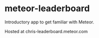 # meteor-leaderboard
Introductory app to get familiar with Meteor.

Hosted at chris-leaderboard.meteor.com
